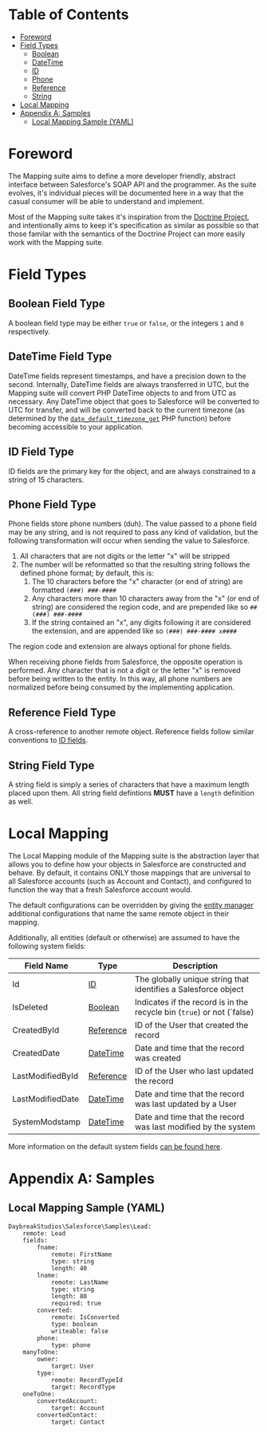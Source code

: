 # Table of Contents
- [Foreword](#foreword)
- [Field Types](#field-types)
	- [Boolean](#boolean-field-type)
	- [DateTime](#datetime-field-type)
	- [ID](#id-field-type)
	- [Phone](#phone-field-type)
	- [Reference](#reference-field-type)
	- [String](#string-field-type)
- [Local Mapping](#local-mapping)
- [Appendix A: Samples](#appendix-a-samples)
	- [Local Mapping Sample (YAML)](#local-mapping-sample-yaml)

# Foreword
The Mapping suite aims to define a more developer friendly, abstract interface between Salesforce's SOAP API and the
programmer. As the suite evolves, it's individual pieces will be documented here in a way that the casual consumer
will be able to understand and implement.

Most of the Mapping suite takes it's inspiration from the [Doctrine Project](http://www.doctrine-project.org/), and
intentionally aims to keep it's specification as similar as possible so that those familar with the semantics of the
Doctrine Project can more easily work with the Mapping suite.

# Field Types

## Boolean Field Type
A boolean field type may be either `true` or `false`, or the integers `1` and `0` respectively.

## DateTime Field Type
DateTime fields represent timestamps, and have a precision down to the second. Internally, DateTime fields are always
transferred in UTC, but the Mapping suite will convert PHP DateTime objects to and from UTC as necessary. Any DateTime
object that goes to Salesforce will be converted to UTC for transfer, and will be converted back to the current timezone
(as determined by the [`date_default_timezone_get`](http://php.net/manual/en/function.date-default-timezone-get.php)
PHP function) before becoming accessible to your application.

## ID Field Type
ID fields are the primary key for the object, and are always constrained to a string of 15 characters.

## Phone Field Type
Phone fields store phone numbers (duh). The value passed to a phone field may be any string, and is not required to pass
any kind of validation, but the following transformation will occur when sending the value to Salesforce.

1. All characters that are not digits or the letter "x" will be stripped
2. The number will be reformatted so that the resulting string follows the defined phone format; by default, this is:
	1. The 10 characters before the "x" character (or end of string) are formatted `(###) ###-####`
	2. Any characters more than 10 characters away from the "x" (or end of string) are considered the region code, and
	are prepended like so `## (###) ###-####`
	3. If the string contained an "x", any digits following it are considered the extension, and are appended like
	so `(###) ###-#### x####`

The region code and extension are always optional for phone fields.

When receiving phone fields from Salesforce, the opposite operation is performed. Any character that is not a digit
or the letter "x" is removed before being written to the entity. In this way, all phone numbers are normalized before
being consumed by the implementing application.

## Reference Field Type
A cross-reference to another remote object. Reference fields follow similar conventions to [ID fields](#id-field-type).

## String Field Type
A string field is simply a series of characters that have a maximum length placed upon them. All string field defintions
**MUST** have a `length` definition as well.

# Local Mapping
The Local Mapping module of the Mapping suite is the abstraction layer that allows you to define how your objects in
Salesforce are constructed and behave. By default, it contains ONLY those mappings that are universal to all Salesforce
accounts (such as Account and Contact), and configured to function the way that a fresh Salesforce account would.

The default configurations can be overridden by giving the [entity manager](#entity-manager) additional configurations
that name the same remote object in their mapping.

Additionally, all entities (default or otherwise) are assumed to have the following system fields:

|Field Name|Type|Description|
|----------|----|-----------|
|Id|[ID](#id-field-type)|The globally unique string that identifies a Salesforce object|
|IsDeleted|[Boolean](#boolean-field-type)|Indicates if the record is in the recycle bin (`true`) or not (`false)|
|CreatedById|[Reference](#reference-field-type)|ID of the User that created the record|
|CreatedDate|[DateTime](#datetime-field-type)|Date and time that the record was created|
|LastModifiedById|[Reference](#reference-field-type)|ID of the User who last updated the record|
|LastModifiedDate|[DateTime](#datetime-field-type)|Date and time that the record was last updated by a User|
|SystemModstamp|[DateTime](#datetime-field-type)|Date and time that the record was last modified by the system|

More information on the default system fields
[can be found here](https://developer.salesforce.com/docs/atlas.en-us.api.meta/api/system_fields.htm).

# Appendix A: Samples

## Local Mapping Sample (YAML)
```
DaybreakStudios\Salesforce\Samples\Lead:
	remote: Lead
	fields:
		fname:
			remote: FirstName
			type: string
			length: 40
		lname:
			remote: LastName
			type: string
			length: 80
			required: true
		converted:
			remote: IsConverted
			type: boolean
			writeable: false
		phone:
			type: phone
	manyToOne:
		owner:
			target: User
		type:
			remote: RecordTypeId
			target: RecordType
	oneToOne:
		convertedAccount:
			target: Account
		convertedContact:
			target: Contact
```